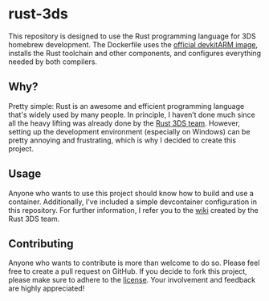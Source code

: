 # rust-3ds

This repository is designed to use the Rust programming language for 3DS homebrew development. The Dockerfile uses the [official devkitARM image](https://hub.docker.com/r/devkitpro/devkitarm), installs the Rust toolchain and other components, and configures everything needed by both compilers.

## Why?

Pretty simple: Rust is an awesome and efficient programming language that's widely used by many people. In principle, I haven’t done much since all the heavy lifting was already done by the [Rust 3DS team](https://github.com/rust3ds). However, setting up the development environment (especially on Windows) can be pretty annoying and frustrating, which is why I decided to create this project.

## Usage

Anyone who wants to use this project should know how to build and use a container. Additionally, I've included a simple devcontainer configuration in this repository. For further information, I refer you to the [wiki](https://github.com/rust3ds/ctru-rs/wiki) created by the Rust 3DS team.

## Contributing

Anyone who wants to contribute is more than welcome to do so. Please feel free to create a pull request on GitHub. If you decide to fork this project, please make sure to adhere to the [license](https://github.com/nandolawson/rust-3ds/blob/master/LICENSE). Your involvement and feedback are highly appreciated!
